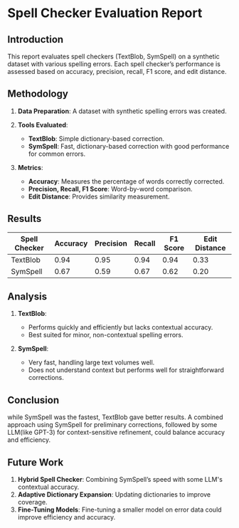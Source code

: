 
# Spell Checker Evaluation Report

## Introduction
This report evaluates spell checkers (TextBlob, SymSpell) on a synthetic dataset with various spelling errors. Each spell checker’s performance is assessed based on accuracy, precision, recall, F1 score, and edit distance.

## Methodology
1. **Data Preparation**: A dataset with synthetic spelling errors was created.
2. **Tools Evaluated**:
   - **TextBlob**: Simple dictionary-based correction.
   - **SymSpell**: Fast, dictionary-based correction with good performance for common errors.

3. **Metrics**:
   - **Accuracy**: Measures the percentage of words correctly corrected.
   - **Precision, Recall, F1 Score**: Word-by-word comparison.
   - **Edit Distance**: Provides similarity measurement.

## Results

| Spell Checker | Accuracy | Precision | Recall | F1 Score | Edit Distance |
|---------------|----------|-----------|--------|----------|---------------|
| TextBlob      | 0.94     | 0.95      | 0.94   | 0.94     | 0.33          |
| SymSpell      | 0.67     | 0.59      | 0.67   | 0.62     | 0.20          |

## Analysis
1. **TextBlob**:
   - Performs quickly and efficiently but lacks contextual accuracy.
   - Best suited for minor, non-contextual spelling errors.

2. **SymSpell**:
   - Very fast, handling large text volumes well. 
   - Does not understand context but performs well for straightforward corrections.

## Conclusion
while SymSpell was the fastest, TextBlob gave better results. A combined approach using SymSpell for preliminary 
corrections, followed by some LLM(like GPT-3) for context-sensitive refinement, could balance accuracy and efficiency.

## Future Work
1. **Hybrid Spell Checker**: Combining SymSpell’s speed with some LLM's contextual accuracy.
2. **Adaptive Dictionary Expansion**: Updating dictionaries to improve coverage.
3. **Fine-Tuning Models**: Fine-tuning a smaller model on error data could improve efficiency and accuracy.
